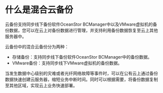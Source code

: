 # 什么是混合云备份<a name="cbr_03_0054"></a>

云备份支持同步线下备份软件OceanStor BCManager中以及VMware虚拟机的备份数据，您可以在云上对备份数据进行管理，并支持利用备份数据恢复至云上其他服务器中。

云备份中的混合云备份分为两种：

-   存储备份：支持同步线下备份软件OceanStor BCManager中的备份数据。
-   VMware备份：支持同步线下VMware虚拟机的备份数据。

当发生数据中心级别的灾难或者光纤网络故障等事件时，可以在公有云上通过备份数据快速创建云服务器，缩短业务中断时间。同时可以根据需要，将备份数据复制至其他区域，实现云上业务快速部署。

